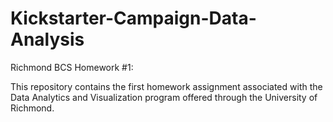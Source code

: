 # Kickstarter-Campaign-Data-Analysis

Richmond BCS Homework #1:

This repository contains the first homework assignment associated with the Data Analytics and Visualization program offered through the University of Richmond.
